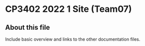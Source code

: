 # CP3402 2022 1 Site (Team07)

## About this file
Include basic overview and links to the other documentation files.

